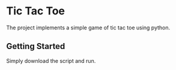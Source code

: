 # Tic Tac Toe

The project implements a simple game of tic tac toe using python.

## Getting Started

Simply download the script and run.
